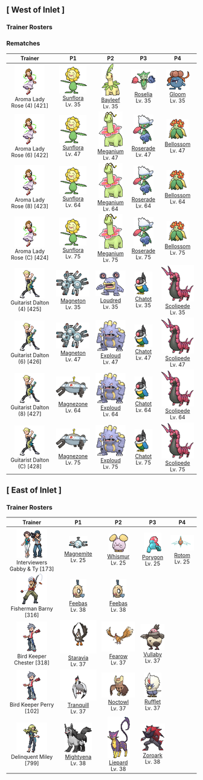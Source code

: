 ## [ West of Inlet ]

### Trainer Rosters

### Rematches

| Trainer | P1 | P2 | P3 | P4 |
|:-------:|:--:|:--:|:--:|:--:|
| ![Aroma Lady Rose (4)](../../assets/trainers/aroma_lady.png "Aroma Lady Rose (4)")<br>Aroma Lady Rose (4) [421] | <div class="sprite-cell">![Sunflora](../../assets/sprites/sunflora/front.gif "Sunflora: Sunflora converts solar energy into nutrition. It moves around actively in the daytime when it is warm. It stops moving as soon as the sun goes down for the night.")<br>[Sunflora](../../pokemon/sunflora.md)<br>Lv. 35</div> | <div class="sprite-cell">![Bayleef](../../assets/sprites/bayleef/front.gif "Bayleef: Bayleef’s neck is ringed by curled-up leaves. Inside each tubular leaf is a small shoot of a tree. The fragrance of this shoot makes people peppy.")<br>[Bayleef](../../pokemon/bayleef.md)<br>Lv. 35</div> | <div class="sprite-cell">![Roselia](../../assets/sprites/roselia/front.gif "Roselia: On extremely rare occasions, a Roselia is said to appear with its flowers in unusual colors. The thorns on this Pokémon’s head contain a vicious poison.")<br>[Roselia](../../pokemon/roselia.md)<br>Lv. 35</div> | <div class="sprite-cell">![Gloom](../../assets/sprites/gloom/front.gif "Gloom: From its mouth Gloom drips honey that smells absolutely horrible. Apparently, it loves the horrid stench. It sniffs the noxious fumes and then drools even more of its honey.")<br>[Gloom](../../pokemon/gloom.md)<br>Lv. 35</div> |
| ![Aroma Lady Rose (6)](../../assets/trainers/aroma_lady.png "Aroma Lady Rose (6)")<br>Aroma Lady Rose (6) [422] | <div class="sprite-cell">![Sunflora](../../assets/sprites/sunflora/front.gif "Sunflora: Sunflora converts solar energy into nutrition. It moves around actively in the daytime when it is warm. It stops moving as soon as the sun goes down for the night.")<br>[Sunflora](../../pokemon/sunflora.md)<br>Lv. 47</div> | <div class="sprite-cell">![Meganium](../../assets/sprites/meganium/front.gif "Meganium: The fragrance of Meganium’s flower soothes and calms emotions. In battle, this Pokémon gives off more of its becalming scent to blunt the foe’s fighting spirit.")<br>[Meganium](../../pokemon/meganium.md)<br>Lv. 47</div> | <div class="sprite-cell">![Roserade](../../assets/sprites/roserade/front.gif "Roserade: With the movements of a dancer, it strikes with whips that are densely lined with poison thorns.")<br>[Roserade](../../pokemon/roserade.md)<br>Lv. 47</div> | <div class="sprite-cell">![Bellossom](../../assets/sprites/bellossom/front.gif "Bellossom: A Bellossom grows flowers more beautifully if it has evolved from a smelly Gloom—the more stinky the better. At night, this Pokémon closes its petals and goes to sleep.")<br>[Bellossom](../../pokemon/bellossom.md)<br>Lv. 47</div> |
| ![Aroma Lady Rose (8)](../../assets/trainers/aroma_lady.png "Aroma Lady Rose (8)")<br>Aroma Lady Rose (8) [423] | <div class="sprite-cell">![Sunflora](../../assets/sprites/sunflora/front.gif "Sunflora: Sunflora converts solar energy into nutrition. It moves around actively in the daytime when it is warm. It stops moving as soon as the sun goes down for the night.")<br>[Sunflora](../../pokemon/sunflora.md)<br>Lv. 64</div> | <div class="sprite-cell">![Meganium](../../assets/sprites/meganium/front.gif "Meganium: The fragrance of Meganium’s flower soothes and calms emotions. In battle, this Pokémon gives off more of its becalming scent to blunt the foe’s fighting spirit.")<br>[Meganium](../../pokemon/meganium.md)<br>Lv. 64</div> | <div class="sprite-cell">![Roserade](../../assets/sprites/roserade/front.gif "Roserade: With the movements of a dancer, it strikes with whips that are densely lined with poison thorns.")<br>[Roserade](../../pokemon/roserade.md)<br>Lv. 64</div> | <div class="sprite-cell">![Bellossom](../../assets/sprites/bellossom/front.gif "Bellossom: A Bellossom grows flowers more beautifully if it has evolved from a smelly Gloom—the more stinky the better. At night, this Pokémon closes its petals and goes to sleep.")<br>[Bellossom](../../pokemon/bellossom.md)<br>Lv. 64</div> |
| ![Aroma Lady Rose (C)](../../assets/trainers/aroma_lady.png "Aroma Lady Rose (C)")<br>Aroma Lady Rose (C) [424] | <div class="sprite-cell">![Sunflora](../../assets/sprites/sunflora/front.gif "Sunflora: Sunflora converts solar energy into nutrition. It moves around actively in the daytime when it is warm. It stops moving as soon as the sun goes down for the night.")<br>[Sunflora](../../pokemon/sunflora.md)<br>Lv. 75</div> | <div class="sprite-cell">![Meganium](../../assets/sprites/meganium/front.gif "Meganium: The fragrance of Meganium’s flower soothes and calms emotions. In battle, this Pokémon gives off more of its becalming scent to blunt the foe’s fighting spirit.")<br>[Meganium](../../pokemon/meganium.md)<br>Lv. 75</div> | <div class="sprite-cell">![Roserade](../../assets/sprites/roserade/front.gif "Roserade: With the movements of a dancer, it strikes with whips that are densely lined with poison thorns.")<br>[Roserade](../../pokemon/roserade.md)<br>Lv. 75</div> | <div class="sprite-cell">![Bellossom](../../assets/sprites/bellossom/front.gif "Bellossom: A Bellossom grows flowers more beautifully if it has evolved from a smelly Gloom—the more stinky the better. At night, this Pokémon closes its petals and goes to sleep.")<br>[Bellossom](../../pokemon/bellossom.md)<br>Lv. 75</div> |
| ![Guitarist Dalton (4)](../../assets/trainers/guitarist.png "Guitarist Dalton (4)")<br>Guitarist Dalton (4) [425] | <div class="sprite-cell">![Magneton](../../assets/sprites/magneton/front.gif "Magneton: Magneton emits a powerful magnetic force that is fatal to electronics and precision instruments. Because of this, it is said that some towns warn people to keep this Pokémon inside a Poké Ball.")<br>[Magneton](../../pokemon/magneton.md)<br>Lv. 35</div> | <div class="sprite-cell">![Loudred](../../assets/sprites/loudred/front.gif "Loudred: Loudred shouts while stamping its feet. After it finishes shouting, this Pokémon becomes incapable of hearing anything for a while. This is considered to be a weak point.")<br>[Loudred](../../pokemon/loudred.md)<br>Lv. 35</div> | <div class="sprite-cell">![Chatot](../../assets/sprites/chatot/front.gif "Chatot: It can learn and speak human words. If they gather, they all learn the same saying.")<br>[Chatot](../../pokemon/chatot.md)<br>Lv. 35</div> | <div class="sprite-cell">![Scolipede](../../assets/sprites/scolipede/front.gif "Scolipede: With quick movements, it chases down its foes, attacking relentlessly with its horns until it prevails.")<br>[Scolipede](../../pokemon/scolipede.md)<br>Lv. 35</div> |
| ![Guitarist Dalton (6)](../../assets/trainers/guitarist.png "Guitarist Dalton (6)")<br>Guitarist Dalton (6) [426] | <div class="sprite-cell">![Magneton](../../assets/sprites/magneton/front.gif "Magneton: Magneton emits a powerful magnetic force that is fatal to electronics and precision instruments. Because of this, it is said that some towns warn people to keep this Pokémon inside a Poké Ball.")<br>[Magneton](../../pokemon/magneton.md)<br>Lv. 47</div> | <div class="sprite-cell">![Exploud](../../assets/sprites/exploud/front.gif "Exploud: Exploud communicates its feelings to the others by emitting whistle-like sounds from the tubes on its body. This Pokémon only raises its voice when it is in battle.")<br>[Exploud](../../pokemon/exploud.md)<br>Lv. 47</div> | <div class="sprite-cell">![Chatot](../../assets/sprites/chatot/front.gif "Chatot: It can learn and speak human words. If they gather, they all learn the same saying.")<br>[Chatot](../../pokemon/chatot.md)<br>Lv. 47</div> | <div class="sprite-cell">![Scolipede](../../assets/sprites/scolipede/front.gif "Scolipede: With quick movements, it chases down its foes, attacking relentlessly with its horns until it prevails.")<br>[Scolipede](../../pokemon/scolipede.md)<br>Lv. 47</div> |
| ![Guitarist Dalton (8)](../../assets/trainers/guitarist.png "Guitarist Dalton (8)")<br>Guitarist Dalton (8) [427] | <div class="sprite-cell">![Magnezone](../../assets/sprites/magnezone/front.gif "Magnezone: It evolved from exposure to a special magnetic field. Three units generate magnetism.")<br>[Magnezone](../../pokemon/magnezone.md)<br>Lv. 64</div> | <div class="sprite-cell">![Exploud](../../assets/sprites/exploud/front.gif "Exploud: Exploud communicates its feelings to the others by emitting whistle-like sounds from the tubes on its body. This Pokémon only raises its voice when it is in battle.")<br>[Exploud](../../pokemon/exploud.md)<br>Lv. 64</div> | <div class="sprite-cell">![Chatot](../../assets/sprites/chatot/front.gif "Chatot: It can learn and speak human words. If they gather, they all learn the same saying.")<br>[Chatot](../../pokemon/chatot.md)<br>Lv. 64</div> | <div class="sprite-cell">![Scolipede](../../assets/sprites/scolipede/front.gif "Scolipede: With quick movements, it chases down its foes, attacking relentlessly with its horns until it prevails.")<br>[Scolipede](../../pokemon/scolipede.md)<br>Lv. 64</div> |
| ![Guitarist Dalton (C)](../../assets/trainers/guitarist.png "Guitarist Dalton (C)")<br>Guitarist Dalton (C) [428] | <div class="sprite-cell">![Magnezone](../../assets/sprites/magnezone/front.gif "Magnezone: It evolved from exposure to a special magnetic field. Three units generate magnetism.")<br>[Magnezone](../../pokemon/magnezone.md)<br>Lv. 75</div> | <div class="sprite-cell">![Exploud](../../assets/sprites/exploud/front.gif "Exploud: Exploud communicates its feelings to the others by emitting whistle-like sounds from the tubes on its body. This Pokémon only raises its voice when it is in battle.")<br>[Exploud](../../pokemon/exploud.md)<br>Lv. 75</div> | <div class="sprite-cell">![Chatot](../../assets/sprites/chatot/front.gif "Chatot: It can learn and speak human words. If they gather, they all learn the same saying.")<br>[Chatot](../../pokemon/chatot.md)<br>Lv. 75</div> | <div class="sprite-cell">![Scolipede](../../assets/sprites/scolipede/front.gif "Scolipede: With quick movements, it chases down its foes, attacking relentlessly with its horns until it prevails.")<br>[Scolipede](../../pokemon/scolipede.md)<br>Lv. 75</div> |

## [ East of Inlet ]

### Trainer Rosters

| Trainer | P1 | P2 | P3 | P4 |
|:-------:|:--:|:--:|:--:|:--:|
| ![Interviewers Gabby & Ty](../../assets/trainers/interviewers.png "Interviewers Gabby & Ty")<br>Interviewers Gabby & Ty [173] | <div class="sprite-cell">![Magnemite](../../assets/sprites/magnemite/front.gif "Magnemite: Magnemite floats in the air by emitting electromagnetic waves from the units at its sides. These waves block gravity. This Pokémon becomes incapable of flight if its internal electrical supply is depleted.")<br>[Magnemite](../../pokemon/magnemite.md)<br>Lv. 25</div> | <div class="sprite-cell">![Whismur](../../assets/sprites/whismur/front.gif "Whismur: Whismur is very timid. If it starts to cry loudly, it becomes startled by its own crying and cries even harder. When it finally stops crying, the Pokémon goes to sleep, all tired out.")<br>[Whismur](../../pokemon/whismur.md)<br>Lv. 25</div> | <div class="sprite-cell">![Porygon](../../assets/sprites/porygon/front.gif "Porygon: Porygon is capable of reverting itself entirely back to program data and entering cyberspace. This Pokémon is copy protected so it cannot be duplicated by copying.")<br>[Porygon](../../pokemon/porygon.md)<br>Lv. 25</div> | <div class="sprite-cell">![Rotom](../../assets/sprites/rotom/front.gif "Rotom: Its body is composed of plasma. It is known to infiltrate electronic devices and wreak havoc.")<br>[Rotom](../../pokemon/rotom.md)<br>Lv. 25</div> |
| ![Fisherman Barny](../../assets/trainers/fisherman.png "Fisherman Barny")<br>Fisherman Barny [316] | <div class="sprite-cell">![Feebas](../../assets/sprites/feebas/front.gif "Feebas: While Feebas’s body is in tatters, it has a hardy and tenacious life force that enables it to live anywhere. However, this Pokémon is also slow and dimwitted, making it an easy catch.")<br>[Feebas](../../pokemon/feebas.md)<br>Lv. 38</div> | <div class="sprite-cell">![Feebas](../../assets/sprites/feebas/front.gif "Feebas: While Feebas’s body is in tatters, it has a hardy and tenacious life force that enables it to live anywhere. However, this Pokémon is also slow and dimwitted, making it an easy catch.")<br>[Feebas](../../pokemon/feebas.md)<br>Lv. 38</div> |
| ![Bird Keeper Chester](../../assets/trainers/bird_keeper.png "Bird Keeper Chester")<br>Bird Keeper Chester [318] | <div class="sprite-cell">![Staravia](../../assets/sprites/staravia/front.gif "Staravia: It lives in forests and fields. Squabbles over territory occur when flocks collide.")<br>[Staravia](../../pokemon/staravia.md)<br>Lv. 37</div> | <div class="sprite-cell">![Fearow](../../assets/sprites/fearow/front.gif "Fearow: Fearow is recognized by its long neck and elongated beak. They are conveniently shaped for catching prey in soil or water. It deftly moves its long and skinny beak to pluck prey.")<br>[Fearow](../../pokemon/fearow.md)<br>Lv. 37</div> | <div class="sprite-cell">![Vullaby](../../assets/sprites/vullaby/front.gif "Vullaby: Their wings are too tiny to allow them to fly. They guard their posteriors with bones that were gathered by Mandibuzz.")<br>[Vullaby](../../pokemon/vullaby.md)<br>Lv. 37</div> |
| ![Bird Keeper Perry](../../assets/trainers/bird_keeper.png "Bird Keeper Perry")<br>Bird Keeper Perry [102] | <div class="sprite-cell">![Tranquill](../../assets/sprites/tranquill/front.gif "Tranquill: No matter where in the world it goes, it knows where its nest is, so it never gets separated from its Trainer.")<br>[Tranquill](../../pokemon/tranquill.md)<br>Lv. 37</div> | <div class="sprite-cell">![Noctowl](../../assets/sprites/noctowl/front.gif "Noctowl: Noctowl never fails at catching prey in darkness. This Pokémon owes its success to its superior vision that allows it to see in minimal light, and to its soft, supple wings that make no sound in flight.")<br>[Noctowl](../../pokemon/noctowl.md)<br>Lv. 37</div> | <div class="sprite-cell">![Rufflet](../../assets/sprites/rufflet/front.gif "Rufflet: They will challenge anything, even strong opponents, without fear. Their frequent fights help them become stronger.")<br>[Rufflet](../../pokemon/rufflet.md)<br>Lv. 37</div> |
| ![Delinquent Miley](../../assets/trainers/delinquent.png "Delinquent Miley")<br>Delinquent Miley [799] | <div class="sprite-cell">![Mightyena](../../assets/sprites/mightyena/front.gif "Mightyena: Mightyena travel and act as a pack in the wild. The memory of its life in the wild compels the Pokémon to obey only those Trainers that it recognizes to possess superior skill.")<br>[Mightyena](../../pokemon/mightyena.md)<br>Lv. 38</div> | <div class="sprite-cell">![Liepard](../../assets/sprites/liepard/front.gif "Liepard: Stealthily, it sneaks up on its target, striking from behind before its victim has a chance to react.")<br>[Liepard](../../pokemon/liepard.md)<br>Lv. 38</div> | <div class="sprite-cell">![Zoroark](../../assets/sprites/zoroark/front.gif "Zoroark: Bonds between these Pokémon are very strong. It protects the safety of its pack by tricking its opponents.")<br>[Zoroark](../../pokemon/zoroark.md)<br>Lv. 38</div> |

